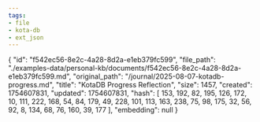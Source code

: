 ```yaml
---
tags:
- file
- kota-db
- ext_json
---
```

{
  "id": "f542ec56-8e2c-4a28-8d2a-e1eb379fc599",
  "file_path": "./examples-data/personal-kb/documents/f542ec56-8e2c-4a28-8d2a-e1eb379fc599.md",
  "original_path": "/journal/2025-08-07-kotadb-progress.md",
  "title": "KotaDB Progress Reflection",
  "size": 1457,
  "created": 1754607831,
  "updated": 1754607831,
  "hash": [
    153,
    192,
    82,
    195,
    126,
    172,
    10,
    111,
    222,
    168,
    54,
    84,
    179,
    49,
    228,
    101,
    113,
    163,
    238,
    75,
    98,
    175,
    32,
    56,
    92,
    8,
    134,
    68,
    76,
    160,
    39,
    177
  ],
  "embedding": null
}